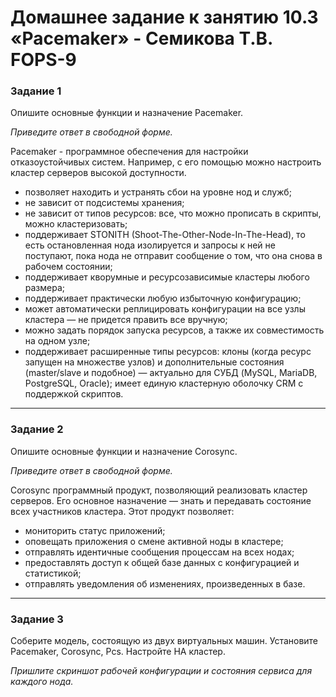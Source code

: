 # Домашнее задание к занятию 10.3 «Pacemaker» - Семикова Т.В. FOPS-9
### Задание 1

Опишите основные функции и назначение Pacemaker.

*Приведите ответ в свободной форме.*

Pacemaker - программное обеспечения для настройки отказоустойчивых систем. Например, с его помощью можно настроить кластер серверов высокой доступности.
- позволяет находить и устранять сбои на уровне нод и служб;
- не зависит от подсистемы хранения;
- не зависит от типов ресурсов: все, что можно прописать в скрипты, можно кластеризовать;
- поддерживает STONITH (Shoot-The-Other-Node-In-The-Head), то есть остановленная нода изолируется и запросы к ней не поступают, пока нода не отправит сообщение о том, что она снова в рабочем состоянии;
- поддерживает кворумные и ресурсозависимые кластеры любого размера;
- поддерживает практически любую избыточную конфигурацию;
- может автоматически реплицировать конфигурации на все узлы кластера — не придется править все вручную;
- можно задать порядок запуска ресурсов, а также их совместимость на одном узле;
- поддерживает расширенные типы ресурсов: клоны (когда ресурс запущен на множестве узлов) и дополнительные состояния (master/slave и подобное) — актуально для СУБД (MySQL, MariaDB, PostgreSQL, Oracle);
имеет единую кластерную оболочку CRM с поддержкой скриптов.
---

### Задание 2

Опишите основные функции и назначение Corosync.

*Приведите ответ в свободной форме.*

Corosync программный продукт, позволяющий реализовать кластер серверов. Его основное назначение — знать и передавать состояние всех участников кластера.
Этот продукт позволяет:

- мониторить статус приложений;
- оповещать приложения о смене активной ноды в кластере;
- отправлять идентичные сообщения процессам на всех нодах;
- предоставлять доступ к общей базе данных с конфигурацией и статистикой;
- отправлять уведомления об изменениях, произведенных в базе.

---

### Задание 3

Соберите модель, состоящую из двух виртуальных машин. Установите Pacemaker, Corosync, Pcs. Настройте HA кластер.

*Пришлите скриншот рабочей конфигурации и состояния сервиса для каждого нода.*
